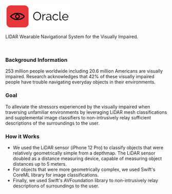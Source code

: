 <img src="https://raw.githubusercontent.com/hershyz/oracle/main/assets/oracle.png">
<p>LIDAR Wearable Navigational System for the Visually Impaired.</p>

<br>

<h3>Background Information</h3>
<p>
253 million people worldwide including 20.6 million Americans are visually impaired. Research acknowledges that 42% of these visually impaired people have trouble navigating everyday objects in their environments.
</p>

<h3>Goal</h3>
<p>
To alleviate the stressors experienced by the visually impaired when traversing unfamiliar environments by leveraging LiDAR mesh classifications and supplemental image classifiers to non-intrusively relay sufficient descriptions of the surroundings to the user.
</p>

<h3>How it Works</h3>
<ul>
  <li>We used the LiDAR sensor (iPhone 12 Pro) to classify objects that were relatively geometrically simple from a depthmap. The LiDAR sensor doubled as a distance measuring device, capable of measuring object distances up to 5 meters.</li>
  <li>For objects that were more geometrically complex, we used Swift's CoreML library for image classifications.</li>
  <li>Finally, we used Swift's AVFoundation library to non-intrusively relay descriptions of surroundings to the user.</li>
</ul>
